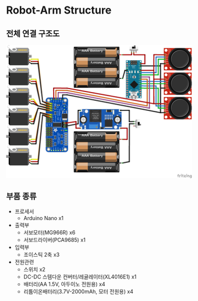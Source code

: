 # Robot-Arm Structure

## 전체 연결 구조도

![circuit figure](../resource/robot_arm_circuit.png)

## 부품 종류

- 프로세서
  - Arduino Nano x1
- 출력부
  - 서보모터(MG966R) x6
  - 서보드라이버(PCA9685) x1
- 입력부
  - 조이스틱 2축 x3
- 전원관련
  - 스위치 x2
  - DC-DC 스템다운 컨버터/레귤레이터(XL4016E1) x1
  - 배터리(AA 1.5V, 아두이노 전원용) x4
  - 리튬이온배터리(3.7V-2000mAh, 모터 전원용) x4
